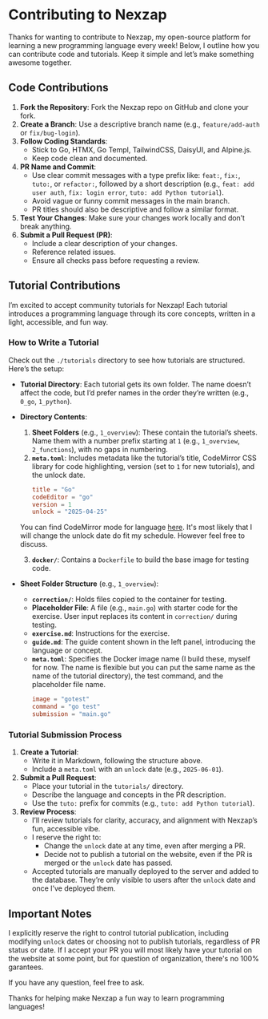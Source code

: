 
# Contributing to Nexzap

Thanks for wanting to contribute to Nexzap, my open-source platform for learning a new programming language every week! Below, I outline how you can contribute code and tutorials. Keep it simple and let’s make something awesome together.

## Code Contributions

1. **Fork the Repository**: Fork the Nexzap repo on GitHub and clone your fork.
2. **Create a Branch**: Use a descriptive branch name (e.g., `feature/add-auth` or `fix/bug-login`).
3. **Follow Coding Standards**:
   - Stick to Go, HTMX, Go Templ, TailwindCSS, DaisyUI, and Alpine.js.
   - Keep code clean and documented.
4. **PR Name and Commit**:
   - Use clear commit messages with a type prefix like: `feat:`, `fix:`, `tuto:`, or `refactor:`, followed by a short description (e.g., `feat: add user auth`, `fix: login error`, `tuto: add Python tutorial`).
   - Avoid vague or funny commit messages in the main branch.
   - PR titles should also be descriptive and follow a similar format.
5. **Test Your Changes**: Make sure your changes work locally and don’t break anything.
6. **Submit a Pull Request (PR)**:
   - Include a clear description of your changes.
   - Reference related issues.
   - Ensure all checks pass before requesting a review.

## Tutorial Contributions

I’m excited to accept community tutorials for Nexzap! Each tutorial introduces a programming language through its core concepts, written in a light, accessible, and fun way.

### How to Write a Tutorial

Check out the `./tutorials` directory to see how tutorials are structured. Here’s the setup:

- **Tutorial Directory**: Each tutorial gets its own folder. The name doesn’t affect the code, but I’d prefer names in the order they’re written (e.g., `0_go`, `1_python`).
- **Directory Contents**:
   1. **Sheet Folders** (e.g., `1_overview`): These contain the tutorial’s sheets. Name them with a number prefix starting at `1` (e.g., `1_overview`, `2_functions`), with no gaps in numbering.
   2. **`meta.toml`**: Includes metadata like the tutorial’s title, CodeMirror CSS library for code highlighting, version (set to `1` for new tutorials), and the unlock date.
      ```toml
      title = "Go"
      codeEditor = "go"
      version = 1
      unlock = "2025-04-25"
      ```
   You can find CodeMirror mode for language [here](https://cdnjs.com/libraries/codemirror/5.65.18).
   It's most likely that I will change the unlock date do fit my schedule. However feel free to discuss.

   3. **`docker/`**: Contains a `Dockerfile` to build the base image for testing code.

- **Sheet Folder Structure** (e.g., `1_overview`):
   - **`correction/`**: Holds files copied to the container for testing.
   - **Placeholder File**: A file (e.g., `main.go`) with starter code for the exercise. User input replaces its content in `correction/` during testing.
   - **`exercise.md`**: Instructions for the exercise.
   - **`guide.md`**: The guide content shown in the left panel, introducing the language or concept.
   - **`meta.toml`**: Specifies the Docker image name (I build these, myself for now. The name is flexible but you can put the same name as the name of the tutorial directory), the test command, and the placeholder file name.
      ```toml
      image = "gotest"
      command = "go test"
      submission = "main.go"
      ```

### Tutorial Submission Process

1. **Create a Tutorial**:
   - Write it in Markdown, following the structure above.
   - Include a `meta.toml` with an `unlock` date (e.g., `2025-06-01`).
2. **Submit a Pull Request**:
   - Place your tutorial in the `tutorials/` directory.
   - Describe the language and concepts in the PR description.
   - Use the `tuto:` prefix for commits (e.g., `tuto: add Python tutorial`).
3. **Review Process**:
   - I’ll review tutorials for clarity, accuracy, and alignment with Nexzap’s fun, accessible vibe.
   - I reserve the right to:
      - Change the `unlock` date at any time, even after merging a PR.
      - Decide not to publish a tutorial on the website, even if the PR is merged or the `unlock` date has passed.
   - Accepted tutorials are manually deployed to the server and added to the database. They’re only visible to users after the `unlock` date and once I’ve deployed them.

## Important Notes

I explicitly reserve the right to control tutorial publication, including modifying `unlock` dates or choosing not to publish tutorials, regardless of PR status or date. If I accept your PR you will most likely have your tutorial on the website at some point, but for question of organization, there's no 100% garantees.

If you have any question, feel free to ask.

Thanks for helping make Nexzap a fun way to learn programming languages!
